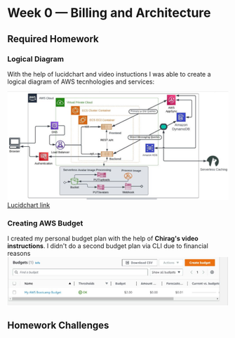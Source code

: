# Week 0 — Billing and Architecture

## Required Homework

### Logical Diagram

With the help of lucidchart and video instuctions I was able to create a logical diagram of AWS tecnhologies and services:

![lucid Chart](assets/logical%20diagram%20(2).png)
[Lucidchart link](https://lucid.app/lucidchart/c37ba0a8-861f-416c-bf6c-3f3e4a4d47be/edit?viewport_loc=200%2C13%2C1480%2C692%2C0_0&invitationId=inv_727c364b-aa33-42f9-99b5-b4e4a68950b9)

### Creating AWS Budget

I created my personal budget plan with the help of **Chirag's video instructions**. I didn't do a second budget plan via CLI due to financial reasons 
![Budget](assets/Budgets.JPG)


## Homework Challenges
